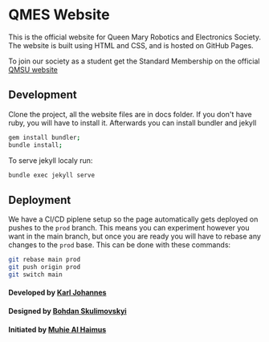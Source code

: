 # QMES Website

This is the official website for Queen Mary Robotics and Electronics Society. The website is built using HTML and CSS, and is hosted on GitHub Pages.

To join our society as a student get the Standard Membership on the official [QMSU website](https://www.qmsu.org/groups/26265/)

## Development

Clone the project, all the website files are in docs folder. 
If you don't have ruby, you will have to install it. Afterwards you can install bundler and jekyll

```bash
gem install bundler;
bundle install;
```

To serve jekyll localy run:

```bash
bundle exec jekyll serve
```

## Deployment

We have a CI/CD piplene setup so the page automatically gets deployed on pushes to the `prod` branch. 
This means you can experiment however you want in the main branch, but once you are ready you will have to rebase
any changes to the `prod` base. This can be done with these commands:

```bash
git rebase main prod
git push origin prod
git switch main
```

#### Developed by [Karl Johannes](https://www.linkedin.com/in/karljohannes)
#### Designed by [Bohdan Skulimovskyi](https://www.linkedin.com/in/bohdan-skulimovskyi-550545296)
#### Initiated by [Muhie Al Haimus](https://www.linkedin.com/in/muhie-al-haimus-767583253)